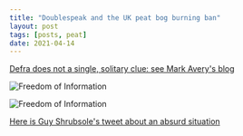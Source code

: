 ```yaml
---
title: "Doublespeak and the UK peat bog burning ban"
layout: post
tags: [posts, peat]
date: 2021-04-14
---
```

[Defra does not a single, solitary clue: see Mark Avery's blog](https://markavery.info/2021/04/14/defra-omnishambles-doesnt-have-a-clue-for-peats-sake/)

![Freedom of Information](https://markavery.info/wp-content/uploads/2021/04/Screenshot_2021-04-13-EIR-peat-maps-March-2021-pdf.png)

![Freedom of Information](https://markavery.info/wp-content/uploads/2021/04/Screenshot_2021-04-13-EIR-peat-maps-March-2021-pdf-2.png)

[Here is Guy Shrubsole's tweet about an absurd situation](https://twitter.com/guyshrubsole/status/1382293461022478340?s=20)